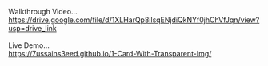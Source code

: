 Walkthrough Video...<br>https://drive.google.com/file/d/1XLHarQp8ilsqENjdiQkNYf0jhChVfJqn/view?usp=drive_link
<br><br>
Live Demo...<br>https://7ussains3eed.github.io/1-Card-With-Transparent-Img/
